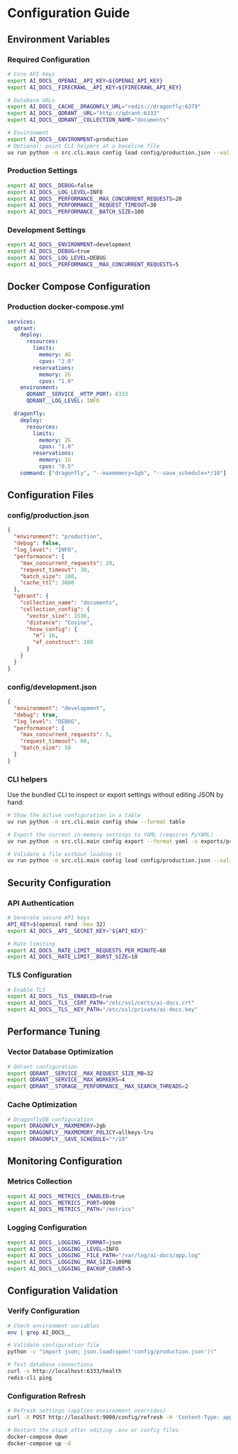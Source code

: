# Configuration Guide

## Environment Variables

### Required Configuration
```bash
# Core API Keys
export AI_DOCS__OPENAI__API_KEY=${OPENAI_API_KEY}
export AI_DOCS__FIRECRAWL__API_KEY=${FIRECRAWL_API_KEY}

# Database URLs
export AI_DOCS__CACHE__DRAGONFLY_URL="redis://dragonfly:6379"
export AI_DOCS__QDRANT__URL="http://qdrant:6333"
export AI_DOCS__QDRANT__COLLECTION_NAME="documents"

# Environment
export AI_DOCS__ENVIRONMENT=production
# Optional: point CLI helpers at a baseline file
uv run python -m src.cli.main config load config/production.json --validate-only
```

### Production Settings
```bash
export AI_DOCS__DEBUG=false
export AI_DOCS__LOG_LEVEL=INFO
export AI_DOCS__PERFORMANCE__MAX_CONCURRENT_REQUESTS=20
export AI_DOCS__PERFORMANCE__REQUEST_TIMEOUT=30
export AI_DOCS__PERFORMANCE__BATCH_SIZE=100
```

### Development Settings
```bash
export AI_DOCS__ENVIRONMENT=development
export AI_DOCS__DEBUG=true
export AI_DOCS__LOG_LEVEL=DEBUG
export AI_DOCS__PERFORMANCE__MAX_CONCURRENT_REQUESTS=5
```

## Docker Compose Configuration

### Production docker-compose.yml
```yaml
services:
  qdrant:
    deploy:
      resources:
        limits:
          memory: 4G
          cpus: "2.0"
        reservations:
          memory: 2G
          cpus: "1.0"
    environment:
      QDRANT__SERVICE__HTTP_PORT: 6333
      QDRANT__LOG_LEVEL: INFO

  dragonfly:
    deploy:
      resources:
        limits:
          memory: 2G
          cpus: "1.0"
        reservations:
          memory: 1G
          cpus: "0.5"
    command: ["dragonfly", "--maxmemory=1gb", "--save_schedule=*/10"]
```

## Configuration Files

### config/production.json
```json
{
  "environment": "production",
  "debug": false,
  "log_level": "INFO",
  "performance": {
    "max_concurrent_requests": 20,
    "request_timeout": 30,
    "batch_size": 100,
    "cache_ttl": 3600
  },
  "qdrant": {
    "collection_name": "documents",
    "collection_config": {
      "vector_size": 1536,
      "distance": "Cosine",
      "hnsw_config": {
        "m": 16,
        "ef_construct": 100
      }
    }
  }
}
```

### config/development.json
```json
{
  "environment": "development",
  "debug": true,
  "log_level": "DEBUG",
  "performance": {
    "max_concurrent_requests": 5,
    "request_timeout": 60,
    "batch_size": 50
  }
}
```

### CLI helpers

Use the bundled CLI to inspect or export settings without editing JSON by hand:

```bash
# Show the active configuration in a table
uv run python -m src.cli.main config show --format table

# Export the current in-memory settings to YAML (requires PyYAML)
uv run python -m src.cli.main config export --format yaml -o exports/production.yaml

# Validate a file without loading it
uv run python -m src.cli.main config load config/production.json --validate-only
```

## Security Configuration

### API Authentication
```bash
# Generate secure API keys
API_KEY=$(openssl rand -hex 32)
export AI_DOCS__API__SECRET_KEY="${API_KEY}"

# Rate limiting
export AI_DOCS__RATE_LIMIT__REQUESTS_PER_MINUTE=60
export AI_DOCS__RATE_LIMIT__BURST_SIZE=10
```

### TLS Configuration
```bash
# Enable TLS
export AI_DOCS__TLS__ENABLED=true
export AI_DOCS__TLS__CERT_PATH="/etc/ssl/certs/ai-docs.crt"
export AI_DOCS__TLS__KEY_PATH="/etc/ssl/private/ai-docs.key"
```

## Performance Tuning

### Vector Database Optimization
```bash
# Qdrant configuration
export QDRANT__SERVICE__MAX_REQUEST_SIZE_MB=32
export QDRANT__SERVICE__MAX_WORKERS=4
export QDRANT__STORAGE__PERFORMANCE__MAX_SEARCH_THREADS=2
```

### Cache Optimization
```bash
# DragonflyDB configuration
export DRAGONFLY__MAXMEMORY=2gb
export DRAGONFLY__MAXMEMORY_POLICY=allkeys-lru
export DRAGONFLY__SAVE_SCHEDULE="*/10"
```

## Monitoring Configuration

### Metrics Collection
```bash
export AI_DOCS__METRICS__ENABLED=true
export AI_DOCS__METRICS__PORT=9090
export AI_DOCS__METRICS__PATH="/metrics"
```

### Logging Configuration
```bash
export AI_DOCS__LOGGING__FORMAT=json
export AI_DOCS__LOGGING__LEVEL=INFO
export AI_DOCS__LOGGING__FILE_PATH="/var/log/ai-docs/app.log"
export AI_DOCS__LOGGING__MAX_SIZE=100MB
export AI_DOCS__LOGGING__BACKUP_COUNT=5
```

## Configuration Validation

### Verify Configuration
```bash
# Check environment variables
env | grep AI_DOCS__

# Validate configuration file
python -c "import json; json.load(open('config/production.json'))"

# Test database connections
curl -s http://localhost:6333/health
redis-cli ping
```

### Configuration Refresh
```bash
# Refresh settings (applies environment overrides)
curl -X POST http://localhost:9000/config/refresh -H 'Content-Type: application/json' -d '{}'

# Restart the stack after editing .env or config files
docker-compose down
docker-compose up -d
```
